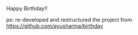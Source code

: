 Happy Birthday!!

ps: re-developed and restructured the project from https://github.com/ayusharma/birthday
